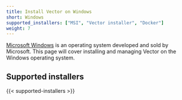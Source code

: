 ```yaml
---
title: Install Vector on Windows
short: Windows
supported_installers: ["MSI", "Vector installer", "Docker"]
weight: 7
---
```


[Microsoft Windows][windows] is an operating system developed and sold by Microsoft. This page will cover installing and managing Vector on the Windows operating system.

## Supported installers

{{< supported-installers >}}

[windows]: https://www.microsoft.com/en-us/windows
